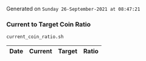 Generated on `Sunday 26-September-2021 at 08:47:21`

### Current to Target Coin Ratio
`current_coin_ratio.sh`

Date|Current|Target|Ratio
---|---|---|---
